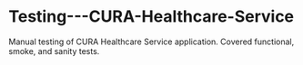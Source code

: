 # Testing---CURA-Healthcare-Service
Manual testing of CURA Healthcare Service application. Covered functional, smoke, and sanity tests.
